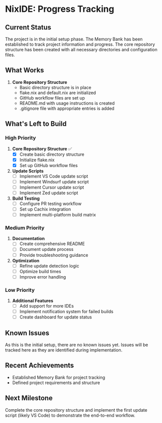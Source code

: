 # NixIDE: Progress Tracking

## Current Status

The project is in the initial setup phase. The Memory Bank has been established to track project information and progress. The core repository structure has been created with all necessary directories and configuration files.

## What Works

1. **Core Repository Structure**
   - Basic directory structure is in place
   - flake.nix and default.nix are initialized
   - GitHub workflow files are set up
   - README.md with usage instructions is created
   - .gitignore file with appropriate entries is added

## What's Left to Build

### High Priority

1. **Core Repository Structure** ✅
   - [x] Create basic directory structure
   - [x] Initialize flake.nix
   - [x] Set up GitHub workflow files

2. **Update Scripts**
   - [ ] Implement VS Code update script
   - [ ] Implement Windsurf update script
   - [ ] Implement Cursor update script
   - [ ] Implement Zed update script

3. **Build Testing**
   - [ ] Configure PR testing workflow
   - [ ] Set up Cachix integration
   - [ ] Implement multi-platform build matrix

### Medium Priority

1. **Documentation**
   - [ ] Create comprehensive README
   - [ ] Document update process
   - [ ] Provide troubleshooting guidance

2. **Optimization**
   - [ ] Refine update detection logic
   - [ ] Optimize build times
   - [ ] Improve error handling

### Low Priority

1. **Additional Features**
   - [ ] Add support for more IDEs
   - [ ] Implement notification system for failed builds
   - [ ] Create dashboard for update status

## Known Issues

As this is the initial setup, there are no known issues yet. Issues will be tracked here as they are identified during implementation.

## Recent Achievements

- Established Memory Bank for project tracking
- Defined project requirements and structure

## Next Milestone

Complete the core repository structure and implement the first update script (likely VS Code) to demonstrate the end-to-end workflow.
